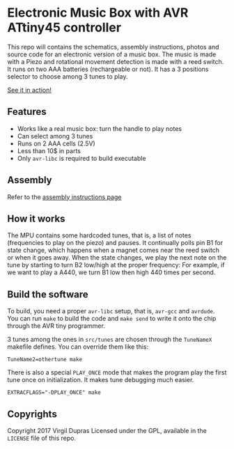 # Electronic Music Box with AVR ATtiny45 controller

This repo will contains the schematics, assembly instructions, photos and source code for an
electronic version of a music box. The music is made with a Piezo and rotational movement detection
is made with a reed switch. It runs on two AAA batteries (rechargeable or not). It has a 3
positions selector to choose among 3 tunes to play.

[See it in action!](https://vimeo.com/230308935)

## Features

* Works like a real music box: turn the handle to play notes
* Can select among 3 tunes
* Runs on 2 AAA cells (2.5V)
* Less than 10$ in parts
* Only `avr-libc` is required to build executable

## Assembly

Refer to the [assembly instructions page](assembly/ASSEMBLY.md)

## How it works

The MPU contains some hardcoded tunes, that is, a list of notes (frequencies to play on the piezo)
and pauses. It continually polls pin B1 for state change, which happens when a magnet comes near
the reed switch or when it goes away. When the state changes, we play the next note on the tune
by starting to turn B2 low/high at the proper frequency: For example, if we want to play a A440,
we turn B1 low then high 440 times per second.

## Build the software

To build, you need a proper `avr-libc` setup, that is, `avr-gcc` and `avrdude`. You can run `make`
to build the code and `make send` to write it onto the chip through the AVR tiny programmer.

3 tunes among the ones in `src/tunes` are chosen through the `TuneNameX` makefile defines. You can
override them like this:

    TuneName2=othertune make

There is also a special `PLAY_ONCE` mode that makes the program play the first tune once on
initialization. It makes tune debugging much easier.

    EXTRACFLAGS="-DPLAY_ONCE" make

## Copyrights

Copyright 2017 Virgil Dupras
Licensed under the GPL, available in the `LICENSE` file of this repo.
